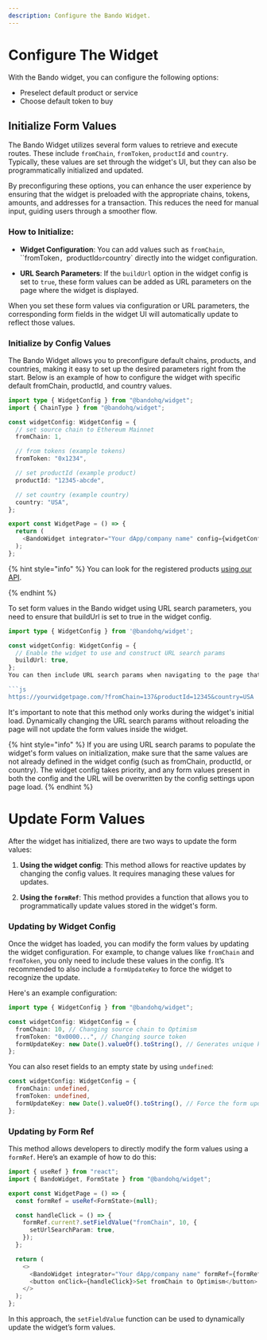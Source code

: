 ```yaml
---
description: Configure the Bando Widget.
---
```


# Configure The Widget

With the Bando widget, you can configure the following options:

- Preselect default product or service
- Choose default token to buy

## Initialize Form Values

The Bando Widget utilizes several form values to retrieve and execute routes. These include `fromChain`, `fromToken`, `productId` and `country`. Typically, these values are set through the widget's UI, but they can also be programmatically initialized and updated.

By preconfiguring these options, you can enhance the user experience by ensuring that the widget is preloaded with the appropriate chains, tokens, amounts, and addresses for a transaction. This reduces the need for manual input, guiding users through a smoother flow.

### How to Initialize:

- **Widget Configuration**: You can add values such as `fromChain`, ``fromToken`, `productId` or `country` directly into the widget configuration.

- **URL Search Parameters**: If the `buildUrl` option in the widget config is set to `true`, these form values can be added as URL parameters on the page where the widget is displayed.

When you set these form values via configuration or URL parameters, the corresponding form fields in the widget UI will automatically update to reflect those values.

### Initialize by Config Values

The Bando Widget allows you to preconfigure default chains, products, and countries, making it easy to set up the desired parameters right from the start. Below is an example of how to configure the widget with specific default fromChain, productId, and country values.

```typescript
import type { WidgetConfig } from "@bandohq/widget";
import { ChainType } from "@bandohq/widget";

const widgetConfig: WidgetConfig = {
  // set source chain to Ethereum Mainnet
  fromChain: 1,

  // from tokens (example tokens)
  fromToken: "0x1234",

  // set productId (example product)
  productId: "12345-abcde",

  // set country (example country)
  country: "USA",
};

export const WidgetPage = () => {
  return (
    <BandoWidget integrator="Your dApp/company name" config={widgetConfig} />
  );
};
```

{% hint style="info" %}
You can look for the registered products [using our API](overview/quickstart).

<!-- TODO: add link to products page -->

{% endhint %}

To set form values in the Bando widget using URL search parameters, you need to ensure that buildUrl is set to true in the widget config.

````typescript
import type { WidgetConfig } from '@bandohq/widget';

const widgetConfig: WidgetConfig = {
  // Enable the widget to use and construct URL search params
  buildUrl: true,
};
You can then include URL search params when navigating to the page that features the widget:

```js
https://yourwidgetpage.com/?fromChain=137&productId=12345&country=USA
````

It's important to note that this method only works during the widget's initial load. Dynamically changing the URL search params without reloading the page will not update the form values inside the widget.

{% hint style="info" %}
If you are using URL search params to populate the widget's form values on initialization, make sure that the same values are not already defined in the widget config (such as fromChain, productId, or country). The widget config takes priority, and any form values present in both the config and the URL will be overwritten by the config settings upon page load.
{% endhint %}

# Update Form Values

After the widget has initialized, there are two ways to update the form values:

1. **Using the widget config**: This method allows for reactive updates by changing the config values. It requires managing these values for updates.

2. **Using the `formRef`**: This method provides a function that allows you to programmatically update values stored in the widget's form.

### Updating by Widget Config

Once the widget has loaded, you can modify the form values by updating the widget configuration. For example, to change values like `fromChain` and `fromToken`, you only need to include these values in the config. It’s recommended to also include a `formUpdateKey` to force the widget to recognize the update.

Here's an example configuration:

```typescript
import type { WidgetConfig } from "@bandohq/widget";

const widgetConfig: WidgetConfig = {
  fromChain: 10, // Changing source chain to Optimism
  fromToken: "0x0000...", // Changing source token
  formUpdateKey: new Date().valueOf().toString(), // Generates unique key to force update
};
```

You can also reset fields to an empty state by using `undefined`:

```typescript
const widgetConfig: WidgetConfig = {
  fromChain: undefined,
  fromToken: undefined,
  formUpdateKey: new Date().valueOf().toString(), // Force the form update
};
```

### Updating by Form Ref

This method allows developers to directly modify the form values using a `formRef`. Here’s an example of how to do this:

```typescript
import { useRef } from "react";
import { BandoWidget, FormState } from "@bandohq/widget";

export const WidgetPage = () => {
  const formRef = useRef<FormState>(null);

  const handleClick = () => {
    formRef.current?.setFieldValue("fromChain", 10, {
      setUrlSearchParam: true,
    });
  };

  return (
    <>
      <BandoWidget integrator="Your dApp/company name" formRef={formRef} />
      <button onClick={handleClick}>Set fromChain to Optimism</button>
    </>
  );
};
```

In this approach, the `setFieldValue` function can be used to dynamically update the widget’s form values.
